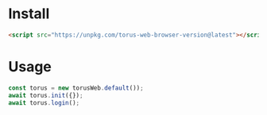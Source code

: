 # Install

``` html
<script src="https://unpkg.com/torus-web-browser-version@latest"></script>
```

# Usage

``` javascript
const torus = new torusWeb.default());
await torus.init({});
await torus.login();
```
